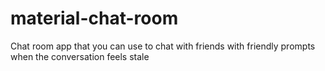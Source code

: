# material-chat-room
Chat room app that you can use to chat with friends with friendly prompts when the conversation feels stale
